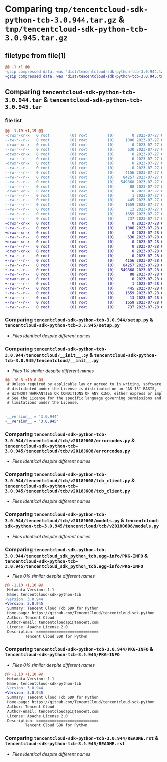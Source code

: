 # Comparing `tmp/tencentcloud-sdk-python-tcb-3.0.944.tar.gz` & `tmp/tencentcloud-sdk-python-tcb-3.0.945.tar.gz`

## filetype from file(1)

```diff
@@ -1 +1 @@
-gzip compressed data, was "dist/tencentcloud-sdk-python-tcb-3.0.944.tar", last modified: Thu Jul 27 02:23:54 2023, max compression
+gzip compressed data, was "dist/tencentcloud-sdk-python-tcb-3.0.945.tar", last modified: Fri Jul 28 00:35:58 2023, max compression
```

## Comparing `tencentcloud-sdk-python-tcb-3.0.944.tar` & `tencentcloud-sdk-python-tcb-3.0.945.tar`

### file list

```diff
@@ -1,19 +1,19 @@
-drwxr-xr-x   0 root         (0) root         (0)        0 2023-07-27 02:23:54.000000 tencentcloud-sdk-python-tcb-3.0.944/
--rw-r--r--   0 root         (0) root         (0)     1006 2023-07-27 02:23:54.000000 tencentcloud-sdk-python-tcb-3.0.944/setup.py
-drwxr-xr-x   0 root         (0) root         (0)        0 2023-07-27 02:23:54.000000 tencentcloud-sdk-python-tcb-3.0.944/tencentcloud/
--rw-r--r--   0 root         (0) root         (0)      630 2023-07-27 02:23:54.000000 tencentcloud-sdk-python-tcb-3.0.944/tencentcloud/__init__.py
-drwxr-xr-x   0 root         (0) root         (0)        0 2023-07-27 02:23:54.000000 tencentcloud-sdk-python-tcb-3.0.944/tencentcloud/tcb/
--rw-r--r--   0 root         (0) root         (0)        0 2023-07-27 02:23:54.000000 tencentcloud-sdk-python-tcb-3.0.944/tencentcloud/tcb/__init__.py
-drwxr-xr-x   0 root         (0) root         (0)        0 2023-07-27 02:23:54.000000 tencentcloud-sdk-python-tcb-3.0.944/tencentcloud/tcb/v20180608/
--rw-r--r--   0 root         (0) root         (0)        0 2023-07-27 02:23:54.000000 tencentcloud-sdk-python-tcb-3.0.944/tencentcloud/tcb/v20180608/__init__.py
--rw-r--r--   0 root         (0) root         (0)     4156 2023-07-27 02:23:54.000000 tencentcloud-sdk-python-tcb-3.0.944/tencentcloud/tcb/v20180608/errorcodes.py
--rw-r--r--   0 root         (0) root         (0)    84257 2023-07-27 02:23:54.000000 tencentcloud-sdk-python-tcb-3.0.944/tencentcloud/tcb/v20180608/tcb_client.py
--rw-r--r--   0 root         (0) root         (0)   549868 2023-07-27 02:23:54.000000 tencentcloud-sdk-python-tcb-3.0.944/tencentcloud/tcb/v20180608/models.py
--rw-r--r--   0 root         (0) root         (0)       88 2023-07-27 02:23:54.000000 tencentcloud-sdk-python-tcb-3.0.944/setup.cfg
-drwxr-xr-x   0 root         (0) root         (0)        0 2023-07-27 02:23:54.000000 tencentcloud-sdk-python-tcb-3.0.944/tencentcloud_sdk_python_tcb.egg-info/
--rw-r--r--   0 root         (0) root         (0)        1 2023-07-27 02:23:54.000000 tencentcloud-sdk-python-tcb-3.0.944/tencentcloud_sdk_python_tcb.egg-info/dependency_links.txt
--rw-r--r--   0 root         (0) root         (0)      445 2023-07-27 02:23:54.000000 tencentcloud-sdk-python-tcb-3.0.944/tencentcloud_sdk_python_tcb.egg-info/SOURCES.txt
--rw-r--r--   0 root         (0) root         (0)     1659 2023-07-27 02:23:54.000000 tencentcloud-sdk-python-tcb-3.0.944/tencentcloud_sdk_python_tcb.egg-info/PKG-INFO
--rw-r--r--   0 root         (0) root         (0)       13 2023-07-27 02:23:54.000000 tencentcloud-sdk-python-tcb-3.0.944/tencentcloud_sdk_python_tcb.egg-info/top_level.txt
--rw-r--r--   0 root         (0) root         (0)     1659 2023-07-27 02:23:54.000000 tencentcloud-sdk-python-tcb-3.0.944/PKG-INFO
--rw-r--r--   0 root         (0) root         (0)      737 2023-07-27 02:23:54.000000 tencentcloud-sdk-python-tcb-3.0.944/README.rst
+drwxr-xr-x   0 root         (0) root         (0)        0 2023-07-28 00:35:58.000000 tencentcloud-sdk-python-tcb-3.0.945/
+-rw-r--r--   0 root         (0) root         (0)     1006 2023-07-28 00:35:58.000000 tencentcloud-sdk-python-tcb-3.0.945/setup.py
+drwxr-xr-x   0 root         (0) root         (0)        0 2023-07-28 00:35:58.000000 tencentcloud-sdk-python-tcb-3.0.945/tencentcloud/
+-rw-r--r--   0 root         (0) root         (0)      630 2023-07-28 00:35:58.000000 tencentcloud-sdk-python-tcb-3.0.945/tencentcloud/__init__.py
+drwxr-xr-x   0 root         (0) root         (0)        0 2023-07-28 00:35:58.000000 tencentcloud-sdk-python-tcb-3.0.945/tencentcloud/tcb/
+-rw-r--r--   0 root         (0) root         (0)        0 2023-07-28 00:35:58.000000 tencentcloud-sdk-python-tcb-3.0.945/tencentcloud/tcb/__init__.py
+drwxr-xr-x   0 root         (0) root         (0)        0 2023-07-28 00:35:58.000000 tencentcloud-sdk-python-tcb-3.0.945/tencentcloud/tcb/v20180608/
+-rw-r--r--   0 root         (0) root         (0)        0 2023-07-28 00:35:58.000000 tencentcloud-sdk-python-tcb-3.0.945/tencentcloud/tcb/v20180608/__init__.py
+-rw-r--r--   0 root         (0) root         (0)     4156 2023-07-28 00:35:58.000000 tencentcloud-sdk-python-tcb-3.0.945/tencentcloud/tcb/v20180608/errorcodes.py
+-rw-r--r--   0 root         (0) root         (0)    84257 2023-07-28 00:35:58.000000 tencentcloud-sdk-python-tcb-3.0.945/tencentcloud/tcb/v20180608/tcb_client.py
+-rw-r--r--   0 root         (0) root         (0)   549868 2023-07-28 00:35:58.000000 tencentcloud-sdk-python-tcb-3.0.945/tencentcloud/tcb/v20180608/models.py
+-rw-r--r--   0 root         (0) root         (0)       88 2023-07-28 00:35:58.000000 tencentcloud-sdk-python-tcb-3.0.945/setup.cfg
+drwxr-xr-x   0 root         (0) root         (0)        0 2023-07-28 00:35:58.000000 tencentcloud-sdk-python-tcb-3.0.945/tencentcloud_sdk_python_tcb.egg-info/
+-rw-r--r--   0 root         (0) root         (0)        1 2023-07-28 00:35:58.000000 tencentcloud-sdk-python-tcb-3.0.945/tencentcloud_sdk_python_tcb.egg-info/dependency_links.txt
+-rw-r--r--   0 root         (0) root         (0)      445 2023-07-28 00:35:58.000000 tencentcloud-sdk-python-tcb-3.0.945/tencentcloud_sdk_python_tcb.egg-info/SOURCES.txt
+-rw-r--r--   0 root         (0) root         (0)     1659 2023-07-28 00:35:58.000000 tencentcloud-sdk-python-tcb-3.0.945/tencentcloud_sdk_python_tcb.egg-info/PKG-INFO
+-rw-r--r--   0 root         (0) root         (0)       13 2023-07-28 00:35:58.000000 tencentcloud-sdk-python-tcb-3.0.945/tencentcloud_sdk_python_tcb.egg-info/top_level.txt
+-rw-r--r--   0 root         (0) root         (0)     1659 2023-07-28 00:35:58.000000 tencentcloud-sdk-python-tcb-3.0.945/PKG-INFO
+-rw-r--r--   0 root         (0) root         (0)      737 2023-07-28 00:35:58.000000 tencentcloud-sdk-python-tcb-3.0.945/README.rst
```

### Comparing `tencentcloud-sdk-python-tcb-3.0.944/setup.py` & `tencentcloud-sdk-python-tcb-3.0.945/setup.py`

 * *Files identical despite different names*

### Comparing `tencentcloud-sdk-python-tcb-3.0.944/tencentcloud/__init__.py` & `tencentcloud-sdk-python-tcb-3.0.945/tencentcloud/__init__.py`

 * *Files 1% similar despite different names*

```diff
@@ -10,8 +10,8 @@
 # Unless required by applicable law or agreed to in writing, software
 # distributed under the License is distributed on an "AS IS" BASIS,
 # WITHOUT WARRANTIES OR CONDITIONS OF ANY KIND, either express or implied.
 # See the License for the specific language governing permissions and
 # limitations under the License.
 
 
-__version__ = '3.0.944'
+__version__ = '3.0.945'
```

### Comparing `tencentcloud-sdk-python-tcb-3.0.944/tencentcloud/tcb/v20180608/errorcodes.py` & `tencentcloud-sdk-python-tcb-3.0.945/tencentcloud/tcb/v20180608/errorcodes.py`

 * *Files identical despite different names*

### Comparing `tencentcloud-sdk-python-tcb-3.0.944/tencentcloud/tcb/v20180608/tcb_client.py` & `tencentcloud-sdk-python-tcb-3.0.945/tencentcloud/tcb/v20180608/tcb_client.py`

 * *Files identical despite different names*

### Comparing `tencentcloud-sdk-python-tcb-3.0.944/tencentcloud/tcb/v20180608/models.py` & `tencentcloud-sdk-python-tcb-3.0.945/tencentcloud/tcb/v20180608/models.py`

 * *Files identical despite different names*

### Comparing `tencentcloud-sdk-python-tcb-3.0.944/tencentcloud_sdk_python_tcb.egg-info/PKG-INFO` & `tencentcloud-sdk-python-tcb-3.0.945/tencentcloud_sdk_python_tcb.egg-info/PKG-INFO`

 * *Files 0% similar despite different names*

```diff
@@ -1,10 +1,10 @@
 Metadata-Version: 1.1
 Name: tencentcloud-sdk-python-tcb
-Version: 3.0.944
+Version: 3.0.945
 Summary: Tencent Cloud Tcb SDK for Python
 Home-page: https://github.com/TencentCloud/tencentcloud-sdk-python
 Author: Tencent Cloud
 Author-email: tencentcloudapi@tencent.com
 License: Apache License 2.0
 Description: ============================
         Tencent Cloud SDK for Python
```

### Comparing `tencentcloud-sdk-python-tcb-3.0.944/PKG-INFO` & `tencentcloud-sdk-python-tcb-3.0.945/PKG-INFO`

 * *Files 0% similar despite different names*

```diff
@@ -1,10 +1,10 @@
 Metadata-Version: 1.1
 Name: tencentcloud-sdk-python-tcb
-Version: 3.0.944
+Version: 3.0.945
 Summary: Tencent Cloud Tcb SDK for Python
 Home-page: https://github.com/TencentCloud/tencentcloud-sdk-python
 Author: Tencent Cloud
 Author-email: tencentcloudapi@tencent.com
 License: Apache License 2.0
 Description: ============================
         Tencent Cloud SDK for Python
```

### Comparing `tencentcloud-sdk-python-tcb-3.0.944/README.rst` & `tencentcloud-sdk-python-tcb-3.0.945/README.rst`

 * *Files identical despite different names*

